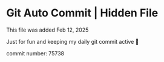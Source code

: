 # Git Auto Commit | Hidden File

This file was added Feb 12, 2025

Just for fun and keeping my daily git commit active 🤪

commit number: 75738
